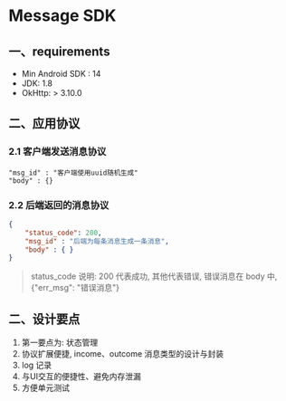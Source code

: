 # Message SDK 

## 一、requirements

* Min Android SDK : 14
* JDK: 1.8
* OkHttp: > 3.10.0


## 二、应用协议


### 2.1 客户端发送消息协议

```
"msg_id" : "客户端使用uuid随机生成"
"body" : {}
```

### 2.2 后端返回的消息协议

```json
{
	"status_code": 200, 
	"msg_id" : "后端为每条消息生成一条消息",
	"body" : { }
}
```

> status_code 说明:  200 代表成功, 其他代表错误, 错误消息在 body 中, {"err_msg": "错误消息"}


## 二、设计要点

1. 第一要点为: 状态管理
2. 协议扩展便捷, income、outcome 消息类型的设计与封装
3. log 记录
4. 与UI交互的便捷性、避免内存泄漏
5. 方便单元测试
